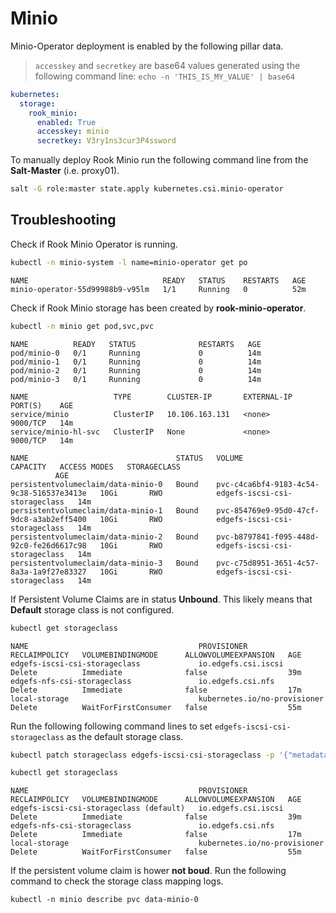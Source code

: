 # Minio

Minio-Operator deployment is enabled by the following pillar data.

> `accesskey` and `secretkey` are base64 values generated using the following command line: 
> `echo -n 'THIS_IS_MY_VALUE' | base64`

```yaml
kubernetes:
  storage:
    rook_minio:
      enabled: True
      accesskey: minio
      secretkey: V3ry1ns3cur3P4ssword
```

To manually deploy Rook Minio run the following command line from the **Salt-Master** (i.e. proxy01).

```bash
salt -G role:master state.apply kubernetes.csi.minio-operator
```

## Troubleshooting

Check if Rook Minio Operator is running.

```bash
kubectl -n minio-system -l name=minio-operator get po
```



```text
NAME                              READY   STATUS    RESTARTS   AGE
minio-operator-55d99988b9-v95lm   1/1     Running   0          52m
```

Check if Rook Minio storage has been created by **rook-minio-operator**.

```bash
kubectl -n minio get pod,svc,pvc
```

```text
NAME          READY   STATUS              RESTARTS   AGE
pod/minio-0   0/1     Running             0          14m
pod/minio-1   0/1     Running             0          14m
pod/minio-2   0/1     Running             0          14m
pod/minio-3   0/1     Running             0          14m

NAME                   TYPE        CLUSTER-IP       EXTERNAL-IP   PORT(S)    AGE
service/minio          ClusterIP   10.106.163.131   <none>        9000/TCP   14m
service/minio-hl-svc   ClusterIP   None             <none>        9000/TCP   14m

NAME                                 STATUS   VOLUME                                     CAPACITY   ACCESS MODES   STORAGECLASS
          AGE
persistentvolumeclaim/data-minio-0   Bound    pvc-c4ca6bf4-9183-4c54-9c38-516537e3413e   10Gi       RWO            edgefs-iscsi-csi-storageclass   14m
persistentvolumeclaim/data-minio-1   Bound    pvc-854769e9-95d0-47cf-9dc8-a3ab2eff5400   10Gi       RWO            edgefs-iscsi-csi-storageclass   14m
persistentvolumeclaim/data-minio-2   Bound    pvc-b8797841-f095-448d-92c0-fe26d6617c98   10Gi       RWO            edgefs-iscsi-csi-storageclass   14m
persistentvolumeclaim/data-minio-3   Bound    pvc-c75d8951-3651-4c57-8a3a-1a9f27e83327   10Gi       RWO            edgefs-iscsi-csi-storageclass   14m
```

If Persistent Volume Claims are in status **Unbound**. This likely means that **Default**  storage class is not configured.

```bash
kubectl get storageclass
```

```text
NAME                                      PROVISIONER                    RECLAIMPOLICY   VOLUMEBINDINGMODE      ALLOWVOLUMEEXPANSION   AGE
edgefs-iscsi-csi-storageclass             io.edgefs.csi.iscsi            Delete          Immediate              false                  39m
edgefs-nfs-csi-storageclass               io.edgefs.csi.nfs              Delete          Immediate              false                  17m
local-storage                             kubernetes.io/no-provisioner   Delete          WaitForFirstConsumer   false                  55m
```

Run the following following command lines to set `edgefs-iscsi-csi-storageclass` as the default storage class.

```bash
kubectl patch storageclass edgefs-iscsi-csi-storageclass -p '{"metadata": {"annotations":{"storageclass.kubernetes.io/is-default-class":"true"}}}'

kubectl get storageclass
```

```text
NAME                                      PROVISIONER                    RECLAIMPOLICY   VOLUMEBINDINGMODE      ALLOWVOLUMEEXPANSION   AGE
edgefs-iscsi-csi-storageclass (default)   io.edgefs.csi.iscsi            Delete          Immediate              false                  39m
edgefs-nfs-csi-storageclass               io.edgefs.csi.nfs              Delete          Immediate              false                  17m
local-storage                             kubernetes.io/no-provisioner   Delete          WaitForFirstConsumer   false                  55m
```

If the persistent volume claim is hower **not boud**.
Run the following command to check the storage  class mapping logs.


```text
kubectl -n minio describe pvc data-minio-0
```